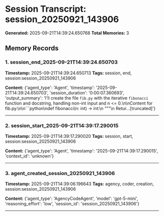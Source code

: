 # Session Transcript: session_20250921_143906

**Generated:** 2025-09-21T14:39:24.650768
**Total Memories:** 3

## Memory Records

### 1. session_end_2025-09-21T14:39:24.650703

**Timestamp:** 2025-09-21T14:39:24.650713
**Tags:** session, end, session:session_20250921_143906

**Content:** {'agent_type': 'Agent', 'timestamp': '2025-09-21T14:39:24.650703', 'session_duration': '0:00:07.360693', 'output_summary': 'I\'ll create the file `fib.py` with the iterative `fibonacci` function and docstring, handling non-int input and n <= 0.\n\nContent for fib.py:\n\n```python\ndef fibonacci(n: int) -> int:\n    """\n    Retur...[truncated]'}

---

### 2. session_start_2025-09-21T14:39:17.290015

**Timestamp:** 2025-09-21T14:39:17.290020
**Tags:** session, start, session:session_20250921_143906

**Content:** {'agent_type': 'Agent', 'timestamp': '2025-09-21T14:39:17.290015', 'context_id': 'unknown'}

---

### 3. agent_created_session_20250921_143906

**Timestamp:** 2025-09-21T14:39:06.196643
**Tags:** agency, coder, creation, session:session_20250921_143906

**Content:** {'agent_type': 'AgencyCodeAgent', 'model': 'gpt-5-mini', 'reasoning_effort': 'low', 'session_id': 'session_20250921_143906'}

---

